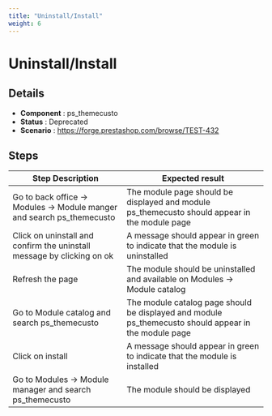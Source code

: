 ```yaml
---
title: "Uninstall/Install"
weight: 6
---
```


# Uninstall/Install
## Details
* **Component** : ps_themecusto
* **Status** : Deprecated
* **Scenario** : https://forge.prestashop.com/browse/TEST-432

## Steps
| Step Description | Expected result |
| ----- | ----- |
| Go to back office -> Modules -> Module manger and search ps_themecusto | The module page should be displayed and module ps_themecusto should appear in the module page |
| Click on uninstall and confirm the uninstall message by clicking on ok | A message should appear in green to indicate that the module is uninstalled |
| Refresh the page | The module should be uninstalled and available on Modules -> Module catalog |
| Go to Module catalog and search ps_themecusto | The module catalog page should be displayed and module ps_themecusto should appear in the module page |
| Click on install | A message should appear in green to indicate that the module is installed |
| Go to Modules -> Module manager and search ps_themecusto | The module should be displayed |